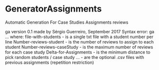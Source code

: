 # GeneratorAssignments
Automatic Generation For Case Studies Assignments reviews

ga version 0.1 made by Sérgio Guerreiro, September 2017
Syntax error: ga <file-with-students> <Number-reviews-student> <Number-reviews-caseStudy> <Delta-for-Assignments> <PastFile1>...<PastFile2>
where:
file-with-students - is a single txt file with a student number per line
Number-reviews-student - is the number of reviews to assign to each student
Number-reviews-caseStudy - is the maximum number of reviews for each case study
Delta-for-Assignments - is the minimum distance to pick random students / case study
<PastFile1>...<PastFile2> - are the optional .csv files with previous assignments (repetition restriction)
